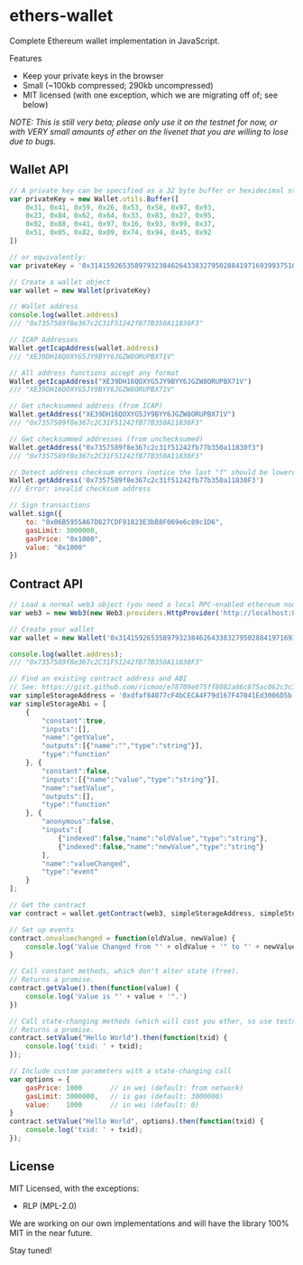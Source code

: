 ethers-wallet
=============

Complete Ethereum wallet implementation in JavaScript.

Features
- Keep your private keys in the browser
- Small (~100kb compressed; 290kb uncompressed)
- MIT licensed (with one exception, which we are migrating off of; see below)

*NOTE: This is still very beta; please only use it on the testnet for now, or with VERY small amounts of ether on the livenet that you are willing to lose due to bugs.*


Wallet API
----------

```javascript
// A private key can be specified as a 32 byte buffer or hexidecimal string
var privateKey = new Wallet.utils.Buffer([
    0x31, 0x41, 0x59, 0x26, 0x53, 0x58, 0x97, 0x93, 
    0x23, 0x84, 0x62, 0x64, 0x33, 0x83, 0x27, 0x95,
    0x02, 0x88, 0x41, 0x97, 0x16, 0x93, 0x99, 0x37,
    0x51, 0x05, 0x82, 0x09, 0x74, 0x94, 0x45, 0x92
])

// or equivalently:
var privateKey = '0x3141592653589793238462643383279502884197169399375105820974944592'

// Create a wallet object
var wallet = new Wallet(privateKey)

// Wallet address
console.log(wallet.address)
/// "0x7357589f8e367c2C31F51242fB77B350A11830F3"

// ICAP Addresses 
Wallet.getIcapAddress(wallet.address)
/// "XE39DH16QOXYG5JY9BYY6JGZW8ORUPBX71V"

// All address functions accept any format
Wallet.getIcapAddress("XE39DH16QOXYG5JY9BYY6JGZW8ORUPBX71V")
/// "XE39DH16QOXYG5JY9BYY6JGZW8ORUPBX71V"

// Get checksummed address (from ICAP)
Wallet.getAddress("XE39DH16QOXYG5JY9BYY6JGZW8ORUPBX71V")
/// "0x7357589f8e367c2C31F51242fB77B350A11830F3"

// Get checksummed addresses (from unchecksumed)
Wallet.getAddress("0x7357589f8e367c2c31f51242fb77b350a11830f3")
/// "0x7357589f8e367c2C31F51242fB77B350A11830F3"

// Detect address checksum errors (notice the last "f" should be lowercase)
Wallet.getAddress('0x7357589f8e367c2c31f51242fb77b350a11830F3')
/// Error: invalid checksum address

// Sign transactions
wallet.sign({
    to: "0x06B5955A67D827CDF91823E3bB8F069e6c89c1D6",
    gasLimit: 3000000,
    gasPrice: "0x1000",
    value: "0x1000"
})

```

Contract API
------------

```javascript
// Load a normal web3 object (you need a local RPC-enabled ethereum node running)
var web3 = new Web3(new Web3.providers.HttpProvider('http://localhost:8545'))

// Create your wallet
var wallet = new Wallet('0x3141592653589793238462643383279502884197169399375105820974944592')

console.log(wallet.address);
/// "0x7357589f8e367c2C31F51242fB77B350A11830F3"

// Find an existing contract address and ABI
// See: https://gist.github.com/ricmoo/e78709e075ff8082a86c875ac062c3c3
var simpleStorageAddress = '0xdfaf84077cF4bCECA4F79d167F47041Ed3006D5b'
var simpleStorageAbi = [
    {
        "constant":true,
        "inputs":[],
        "name":"getValue",
        "outputs":[{"name":"","type":"string"}],
        "type":"function"
    }, {
        "constant":false,
        "inputs":[{"name":"value","type":"string"}],
        "name":"setValue",
        "outputs":[],
        "type":"function"
    }, {
        "anonymous":false,
        "inputs":[
            {"indexed":false,"name":"oldValue","type":"string"},
            {"indexed":false,"name":"newValue","type":"string"}
        ],
        "name":"valueChanged",
        "type":"event"
    }
];

// Get the contract
var contract = wallet.getContract(web3, simpleStorageAddress, simpleStorageAbi)

// Set up events
contract.onvaluechanged = function(oldValue, newValue) {
    console.log('Value Changed from "' + oldValue + '" to "' + newValue + '".')
}

// Call constant methods, which don't alter state (free).
// Returns a promise.
contract.getValue().then(function(value) {
    console.log('Value is "' + value + '".')
})

// Call state-changing methods (which will cost you ether, so use testnet to test!)
// Returns a promise.
contract.setValue("Hello World").then(function(txid) {
    console.log('txid: ' + txid);
});

// Include custom parameters with a state-changing call
var options = {
    gasPrice: 1000       // in wei (default: from network)
    gasLimit: 3000000,   // is gas (default: 3000000)
    value:    1000       // in wei (default: 0)
}
contract.setValue("Hello World", options).then(function(txid) {
    console.log('txid: ' + txid);
});

```


License
-------

MIT Licensed, with the exceptions:
- RLP (MPL-2.0)

We are working on our own implementations and will have the library 100% MIT in the near future.

Stay tuned! 
